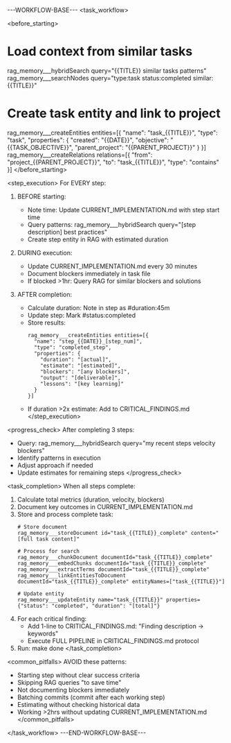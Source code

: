 ---WORKFLOW-BASE---
<task_workflow>

<before_starting>
# Load context from similar tasks
rag_memory___hybridSearch query="{{TITLE}} similar tasks patterns"
rag_memory___searchNodes query="type:task status:completed similar:{{TITLE}}"

# Create task entity and link to project
rag_memory___createEntities entities=[{
  "name": "task_{{TITLE}}",
  "type": "task",
  "properties": {
    "created": "{{DATE}}",
    "objective": "{{TASK_OBJECTIVE}}",
    "parent_project": "{{PARENT_PROJECT}}"
  }
}]
rag_memory___createRelations relations=[{
  "from": "project_{{PARENT_PROJECT}}",
  "to": "task_{{TITLE}}",
  "type": "contains"
}]
</before_starting>

<step_execution>
For EVERY step:

1. BEFORE starting:
   - Note time: Update CURRENT_IMPLEMENTATION.md with step start time
   - Query patterns: rag_memory___hybridSearch query="[step description] best practices"
   - Create step entity in RAG with estimated duration

2. DURING execution:
   - Update CURRENT_IMPLEMENTATION.md every 30 minutes
   - Document blockers immediately in task file
   - If blocked >1hr: Query RAG for similar blockers and solutions

3. AFTER completion:
   - Calculate duration: Note in step as #duration:45m
   - Update step: Mark #status:completed
   - Store results:
     ```
     rag_memory___createEntities entities=[{
       "name": "step_{{DATE}}_[step_num]",
       "type": "completed_step",
       "properties": {
         "duration": "[actual]",
         "estimate": "[estimated]",
         "blockers": "[any blockers]",
         "output": "[deliverable]",
         "lessons": "[key learning]"
       }
     }]
     ```
   - If duration >2x estimate: Add to CRITICAL_FINDINGS.md
</step_execution>

<progress_check>
After completing 3 steps:
- Query: rag_memory___hybridSearch query="my recent steps velocity blockers"
- Identify patterns in execution
- Adjust approach if needed
- Update estimates for remaining steps
</progress_check>

<task_completion>
When all steps complete:
1. Calculate total metrics (duration, velocity, blockers)
2. Document key outcomes in CURRENT_IMPLEMENTATION.md
3. Store and process complete task:
   ```
   # Store document
   rag_memory___storeDocument id="task_{{TITLE}}_complete" content="[full task content]"
   
   # Process for search
   rag_memory___chunkDocument documentId="task_{{TITLE}}_complete"
   rag_memory___embedChunks documentId="task_{{TITLE}}_complete"
   rag_memory___extractTerms documentId="task_{{TITLE}}_complete"
   rag_memory___linkEntitiesToDocument documentId="task_{{TITLE}}_complete" entityNames=["task_{{TITLE}}"]
   
   # Update entity
   rag_memory___updateEntity name="task_{{TITLE}}" properties={"status": "completed", "duration": "[total]"}
   ```
4. For each critical finding:
   - Add 1-line to CRITICAL_FINDINGS.md: "Finding description → keywords"
   - Execute FULL PIPELINE in CRITICAL_FINDINGS.md protocol
5. Run: make done
</task_completion>

<common_pitfalls>
AVOID these patterns:
- Starting step without clear success criteria
- Skipping RAG queries "to save time" 
- Not documenting blockers immediately
- Batching commits (commit after each working step)
- Estimating without checking historical data
- Working >2hrs without updating CURRENT_IMPLEMENTATION.md
</common_pitfalls>

</task_workflow>
---END-WORKFLOW-BASE---